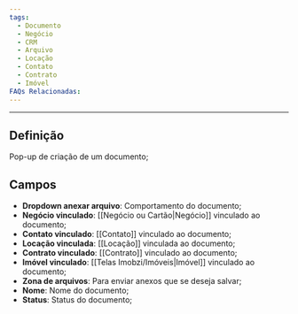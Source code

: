 ```yaml
---
tags:
  - Documento
  - Negócio
  - CRM
  - Arquivo
  - Locação
  - Contato
  - Contrato
  - Imóvel
FAQs Relacionadas:
---
```

---
## Definição

Pop-up de criação de um documento;

## Campos

- **Dropdown anexar arquivo**: Comportamento do documento;
- **Negócio vinculado**: [[Negócio ou Cartão|Negócio]] vinculado ao documento;
- **Contato vinculado**: [[Contato]] vinculado ao documento;
- **Locação vinculada**: [[Locação]] vinculada ao documento;
- **Contrato vinculado**: [[Contrato]] vinculado ao documento;
- **Imóvel vinculado**: [[Telas Imobzi/Imóveis|Imóvel]] vinculado ao documento;
- **Zona de arquivos**: Para enviar anexos que se deseja salvar;
- **Nome**: Nome do documento;
- **Status**: Status do documento;